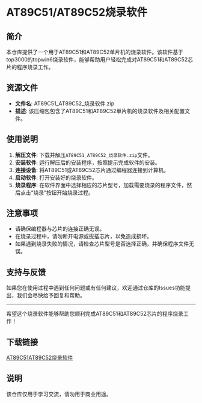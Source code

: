 # AT89C51/AT89C52烧录软件

## 简介
本仓库提供了一个用于AT89C51和AT89C52单片机的烧录软件。该软件基于top3000的topwin6烧录软件，能够帮助用户轻松完成对AT89C51和AT89C52芯片的程序烧录工作。

## 资源文件
- **文件名**: AT89C51_AT89C52_烧录软件.zip
- **描述**: 该压缩包包含了AT89C51和AT89C52单片机的烧录软件及相关配置文件。

## 使用说明
1. **解压文件**: 下载并解压`AT89C51_AT89C52_烧录软件.zip`文件。
2. **安装软件**: 运行解压后的安装程序，按照提示完成软件的安装。
3. **连接设备**: 将AT89C51或AT89C52芯片通过编程器连接到计算机。
4. **启动软件**: 打开安装好的烧录软件。
5. **烧录程序**: 在软件界面中选择相应的芯片型号，加载需要烧录的程序文件，然后点击“烧录”按钮开始烧录过程。

## 注意事项
- 请确保编程器与芯片的连接正确无误。
- 在烧录过程中，请勿断开电源或拔插芯片，以免造成损坏。
- 如果遇到烧录失败的情况，请检查芯片型号是否选择正确，并确保程序文件无误。

## 支持与反馈
如果您在使用过程中遇到任何问题或有任何建议，欢迎通过仓库的Issues功能提出，我们会尽快给予回复和帮助。

---

希望这个烧录软件能够帮助您顺利完成AT89C51和AT89C52芯片的程序烧录工作！

## 下载链接
[AT89C51AT89C52烧录软件](https://pan.quark.cn/s/e0bbe96d8a0d)

## 说明

该仓库仅用于学习交流，请勿用于商业用途。
